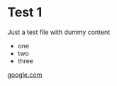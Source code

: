# Test 1

Just a test file with dummy content

- one
- two
- three



[google.com](https://google.com)